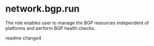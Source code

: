 network.bgp.run
================

The role enables user to manage the BGP resources independent of platforms and perform BGP health checks.

readme change4